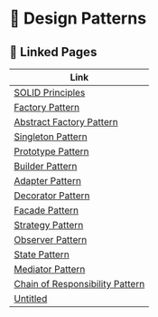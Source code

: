 # 🚀 Design Patterns



## 🔎 Linked Pages
| Link |
|------|
| [SOLID Principles](./SOLID_Principles/README.md) |
| [Factory Pattern](./Factory_Pattern/README.md) |
| [Abstract Factory Pattern](./Abstract_Factory_Pattern/README.md) |
| [Singleton Pattern](./Singleton_Pattern/README.md) |
| [Prototype Pattern](./Prototype_Pattern/README.md) |
| [Builder Pattern](./Builder_Pattern/README.md) |
| [Adapter Pattern](./Adapter_Pattern/README.md) |
| [Decorator Pattern](./Decorator_Pattern/README.md) |
| [Facade Pattern](./Facade_Pattern/README.md) |
| [Strategy Pattern](./Strategy_Pattern/README.md) |
| [Observer Pattern](./Observer_Pattern/README.md) |
| [State Pattern](./State_Pattern/README.md) |
| [Mediator Pattern](./Mediator_Pattern/README.md) |
| [Chain of Responsibility Pattern](./Chain_of_Responsibility_Pattern/README.md) |
| [Untitled](./Untitled/README.md) |
